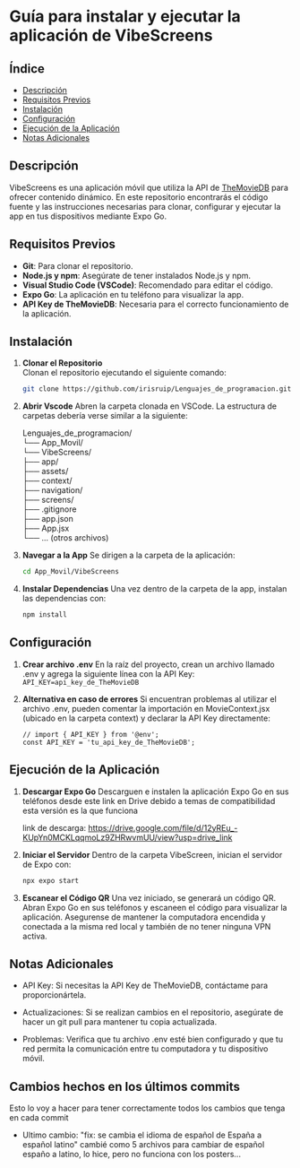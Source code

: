 # Guía para instalar y ejecutar la aplicación de VibeScreens

## Índice
- [Descripción](#descripción)
- [Requisitos Previos](#requisitos-previos)
- [Instalación](#instalación)
- [Configuración](#configuración)
- [Ejecución de la Aplicación](#ejecución-de-la-aplicación)
- [Notas Adicionales](#notas-adicionales)

## Descripción
VibeScreens es una aplicación móvil que utiliza la API de [TheMovieDB](https://www.themoviedb.org/) para ofrecer contenido dinámico. En este repositorio encontrarás el código fuente y las instrucciones necesarias para clonar, configurar y ejecutar la app en tus dispositivos mediante Expo Go.

## Requisitos Previos
- **Git**: Para clonar el repositorio.
- **Node.js y npm**: Asegúrate de tener instalados Node.js y npm.
- **Visual Studio Code (VSCode)**: Recomendado para editar el código.
- **Expo Go**: La aplicación en tu teléfono para visualizar la app.
- **API Key de TheMovieDB**: Necesaria para el correcto funcionamiento de la aplicación.

## Instalación

1. **Clonar el Repositorio**  
   Clonan el repositorio ejecutando el siguiente comando:
   ```bash
   git clone https://github.com/irisruip/Lenguajes_de_programacion.git

2. **Abrir Vscode**
    Abren la carpeta clonada en VSCode. La estructura de carpetas debería verse similar a la siguiente:

    Lenguajes_de_programacion/ <br>
    └── App_Movil/ <br>
        └── VibeScreens/ <br>
            ├── app/ <br>
            ├── assets/ <br>
            ├── context/ <br>
            ├── navigation/ <br>
            ├── screens/ <br>
            ├── .gitignore <br>
            ├── app.json <br>
            ├── App.jsx <br>
            └── ... (otros archivos) 

3. **Navegar a la App**
    Se dirigen a la carpeta de la aplicación:
    ```bash
    cd App_Movil/VibeScreens

4. **Instalar Dependencias**
    Una vez dentro de la carpeta de la app, instalan las dependencias con:
    ```bash
    npm install

## Configuración

1. **Crear archivo .env**
    En la raíz del proyecto, crean un archivo llamado .env y agrega la siguiente línea con la API Key:
    `API_KEY=api_key_de_TheMovieDB`

2. **Alternativa en caso de errores**
    Si encuentran problemas al utilizar el archivo .env, pueden comentar la importación en MovieContext.jsx (ubicado en la carpeta context) y declarar la API Key directamente:

    `// import { API_KEY } from '@env';` <br>
    `const API_KEY = 'tu_api_key_de_TheMovieDB';`

## Ejecución de la Aplicación
    
1. **Descargar Expo Go**
    Descarguen e instalen la aplicación Expo Go en sus teléfonos desde este link en Drive debido a temas de compatibilidad esta versión es la que funciona

    link de descarga: https://drive.google.com/file/d/12yREu_-KUpYn0MCKLqqmoLz9ZHRwvmUU/view?usp=drive_link 

2. **Iniciar el Servidor**
    Dentro de la carpeta VibeScreen, inician el servidor de Expo con:
    ```bash
    npx expo start

3. **Escanear el Código QR**
    Una vez iniciado, se generará un código QR. Abran Expo Go en sus teléfonos y escaneen el código para visualizar la aplicación. Asegurense de mantener la computadora encendida y conectada a la misma red local y también de no tener ninguna VPN activa.

## Notas Adicionales

- API Key: Si necesitas la API Key de TheMovieDB, contáctame para proporcionártela.

- Actualizaciones: Si se realizan cambios en el repositorio, asegúrate de hacer un git pull para mantener tu copia actualizada.

- Problemas: Verifica que tu archivo .env esté bien configurado y que tu red permita la comunicación entre tu computadora y tu dispositivo móvil.


## Cambios hechos en los últimos commits

Esto lo voy a hacer para tener correctamente todos los cambios que tenga en cada commit 

- Ultimo cambio: "fix: se cambia el idioma de español de España a español latino" cambié como 5 archivos para cambiar de español españo a latino, lo hice, pero no funciona con los posters...



